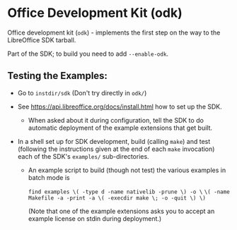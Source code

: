 # Office Development Kit (odk)

Office development kit (`odk`) - implements the first step on the way to the LibreOffice SDK
tarball.

Part of the SDK; to build you need to add `--enable-odk`.


## Testing the Examples:

* Go to `instdir/sdk` (Don't try directly in `odk/`)

* See <https://api.libreoffice.org/docs/install.html> how to set up the SDK.

    * When asked about it during configuration, tell the SDK to do automatic
      deployment of the example extensions that get built.

* In a shell set up for SDK development, build (calling `make`) and test
  (following the instructions given at the end of each `make` invocation) each
  of the SDK's `examples/` sub-directories.

    * An example script to build (though not test) the various examples in batch
      mode is

        `find examples \( -type d -name nativelib -prune \) -o \`
        `\( -name Makefile -a -print -a \( -execdir make \; -o -quit \) \)`

        (Note that one of the example extensions asks you to accept an example
        license on stdin during deployment.)
